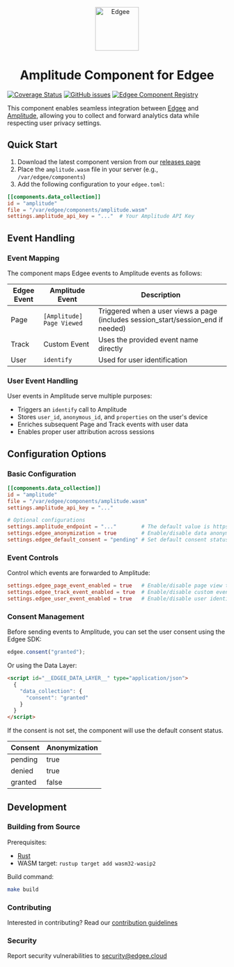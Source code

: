 <div align="center">
<p align="center">
  <a href="https://www.edgee.cloud">
    <picture>
      <source media="(prefers-color-scheme: dark)" srcset="https://cdn.edgee.cloud/img/component-dark.svg">
      <img src="https://cdn.edgee.cloud/img/component.svg" height="100" alt="Edgee">
    </picture>
  </a>
</p>
</div>


<h1 align="center">Amplitude Component for Edgee</h1>

[![Coverage Status](https://coveralls.io/repos/github/edgee-cloud/amplitude-component/badge.svg)](https://coveralls.io/github/edgee-cloud/amplitude-component)
[![GitHub issues](https://img.shields.io/github/issues/edgee-cloud/amplitude-component.svg)](https://github.com/edgee-cloud/amplitude-component/issues)
[![Edgee Component Registry](https://img.shields.io/badge/Edgee_Component_Registry-Public-green.svg)](https://www.edgee.cloud/edgee/amplitude)

This component enables seamless integration between [Edgee](https://www.edgee.cloud) and [Amplitude](https://amplitude.com), allowing you to collect and forward analytics data while respecting user privacy settings.

## Quick Start

1. Download the latest component version from our [releases page](../../releases)
2. Place the `amplitude.wasm` file in your server (e.g., `/var/edgee/components`)
3. Add the following configuration to your `edgee.toml`:

```toml
[[components.data_collection]]
id = "amplitude"
file = "/var/edgee/components/amplitude.wasm"
settings.amplitude_api_key = "..."  # Your Amplitude API Key
```

## Event Handling

### Event Mapping
The component maps Edgee events to Amplitude events as follows:

| Edgee Event | Amplitude Event | Description |
|-------------|----------------|-------------|
| Page        | `[Amplitude] Page Viewed` | Triggered when a user views a page (includes session_start/session_end if needed) |
| Track       | Custom Event | Uses the provided event name directly |
| User        | `identify` | Used for user identification |

### User Event Handling
User events in Amplitude serve multiple purposes:
- Triggers an `identify` call to Amplitude
- Stores `user_id`, `anonymous_id`, and `properties` on the user's device
- Enriches subsequent Page and Track events with user data
- Enables proper user attribution across sessions

## Configuration Options

### Basic Configuration
```toml
[[components.data_collection]]
id = "amplitude"
file = "/var/edgee/components/amplitude.wasm"
settings.amplitude_api_key = "..."

# Optional configurations
settings.amplitude_endpoint = "..."        # The default value is https://api2.amplitude.com/2/httpapi
settings.edgee_anonymization = true        # Enable/disable data anonymization
settings.edgee_default_consent = "pending" # Set default consent status
```

### Event Controls
Control which events are forwarded to Amplitude:
```toml
settings.edgee_page_event_enabled = true   # Enable/disable page view tracking
settings.edgee_track_event_enabled = true  # Enable/disable custom event tracking
settings.edgee_user_event_enabled = true   # Enable/disable user identification
```

### Consent Management
Before sending events to Amplitude, you can set the user consent using the Edgee SDK: 
```javascript
edgee.consent("granted");
```

Or using the Data Layer:
```html
<script id="__EDGEE_DATA_LAYER__" type="application/json">
  {
    "data_collection": {
      "consent": "granted"
    }
  }
</script>
```

If the consent is not set, the component will use the default consent status.

| Consent | Anonymization |
|---------|---------------|
| pending | true          |
| denied  | true          |
| granted | false         |


## Development

### Building from Source
Prerequisites:
- [Rust](https://www.rust-lang.org/tools/install)
- WASM target: `rustup target add wasm32-wasip2`

Build command:
```bash
make build
```

### Contributing
Interested in contributing? Read our [contribution guidelines](./CONTRIBUTING.md)

### Security
Report security vulnerabilities to [security@edgee.cloud](mailto:security@edgee.cloud)

